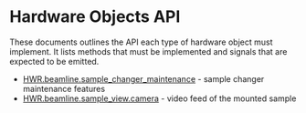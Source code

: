 # Hardware Objects API

These documents outlines the API each type of hardware object must implement.
It lists methods that must be implemented and signals that are expected to be emitted.

* [HWR.beamline.sample_changer_maintenance](sample_changer_maintenance.md) - sample changer maintenance features
* [HWR.beamline.sample_view.camera](sample_view_camera.md) - video feed of the mounted sample
